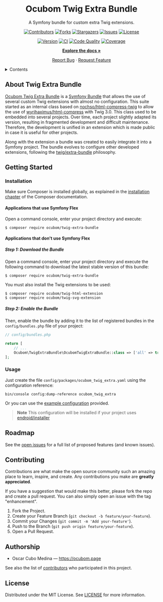 <div align="center">

Ocubom Twig Extra Bundle
========================

A Symfony bundle for custom extra Twig extensions.

[![Contributors][contributors-img]][contributors-url]
[![Forks][forks-img]][forks-url]
[![Stargazers][stars-img]][stars-url]
[![Issues][issues-img]][issues-url]
[![License][license-img]][license-url]

[![Version][packagist-img]][packagist-url]
[![CI][workflow-ci-img]][workflow-ci-url]
[![Code Quality][quality-img]][quality-url]
[![Coverage][coverage-img]][coverage-url]

[**Explore the docs »**][Documentation]

[Report Bug](https://github.com/ocubom/twig-extra-bundle/issues)
·
[Request Feature](https://github.com/ocubom/twig-extra-bundle/issues)

</div>

<details>
  <summary>Contents</summary>

* [About SVG Bundle](#about-twig-extra-bundle)
* [Getting Started](#getting-started)
    * [Installation](#installation)
    * [Usage](#usage)
* [Roadmap](#roadmap)
* [Contributing](#contributing)
* [Authorship](#authorship)
* [License](#license)

</details>

## About Twig Extra Bundle

[Ocubom Twig Extra Bundle](https://github.com/ocubom/twig-extra-bundle) is a [Symfony Bundle][] that allows the use of several custom Twig extensions with almost no configuration.
This suite started as an internal class based on [nochso/html-compress-twig][] to allow the use of [wyrihaximus/html-compress][] with Twig 3.0.
This class used to be embedded into several projects.
Over time, each project slightly adapted its version, resulting in fragmented development and difficult maintenance.
Therefore, the development is unified in an extension which is made public in case it is useful for other projects.

Along with the extension a bundle was created to easily integrate it into a Symfony project.
The bundle evolves to configure other developed extensions, following the [twig/extra-bundle][] philosophy.

## Getting Started

### Installation

Make sure Composer is installed globally, as explained in the [installation chapter](https://getcomposer.org/doc/00-intro.md) of the Composer documentation.

#### Applications that use Symfony Flex

Open a command console, enter your project directory and execute:

```console
$ composer require ocubom/twig-extra-bundle
```

#### Applications that don't use Symfony Flex

##### Step 1: Download the Bundle

Open a command console, enter your project directory and execute the
following command to download the latest stable version of this bundle:

```console
$ composer require ocubom/twig-extra-bundle
```

You must also install the Twig extensions to be used:

```console
$ composer require ocubom/twig-html-extension
$ composer require ocubom/twig-svg-extension
```

##### Step 2: Enable the Bundle

Then, enable the bundle by adding it to the list of registered bundles
in the `config/bundles.php` file of your project:

```php
// config/bundles.php

return [
    // ...
    Ocubom\TwigExtraBundle\OcubomTwigExtraBundle::class => ['all' => true],
];
```

### Usage

Just create the file `config/packages/ocubom_twig_extra.yaml` using the configuration reference:

```console
bin/console config:dump-reference ocubom_twig_extra
```

Or you can use the [example configuration][] provided.

> **Note**
> This configuration will be installed if your project uses [endroid/installer][]

## Roadmap

See the [open issues](https://github.com/ocubom/twig-extra-bundle/issues) for a full list of proposed features (and known issues).

## Contributing

Contributions are what make the open source community such an amazing place to learn, inspire, and create.
Any contributions you make are **greatly appreciated**.

If you have a suggestion that would make this better, please fork the repo and create a pull request.
You can also simply open an issue with the tag "enhancement".

1. Fork the Project.
2. Create your Feature Branch (`git checkout -b feature/your-feature`).
3. Commit your Changes (`git commit -m 'Add your-feature'`).
4. Push to the Branch (`git push origin feature/your-feature`).
5. Open a Pull Request.

## Authorship

* Oscar Cubo Medina — https://ocubom.page <div align="center">

See also the list of [contributors][contributors-url] who participated in this project.

## License

Distributed under the MIT License.
See [LICENSE][] for more information.


[Documentation]: https://github.com/ocubom/twig-extra-bundle/blob/main/docs/index.md
[LICENSE]: https://github.com/ocubom/twig-extra-bundle/blob/master/LICENSE
[example configuration]: https://github.com/ocubom/twig-extra-bundle/blob/main/.install/symfony/config/packages/ocubom_twig_extra.yaml

<!-- Links -->
[composer]: https://getcomposer.org/
[endroid/installer]: https://packagist.org/packages/endroid/installer
[Symfony]: https://symfony.com/
[Symfony Bundle]: https://symfony.com/doc/current/bundles.html

<!-- Packagist links -->
[nochso/html-compress-twig]: https://packagist.org/packages/nochso/html-compress-twig
[twig/extra-bundle]: https://packagist.org/packages/twig/extra-bundle
[wyrihaximus/html-compress]: https://packagist.org/packages/wyrihaximus/html-compress

<!-- Project Badges -->
[contributors-img]: https://img.shields.io/github/contributors/ocubom/twig-extra-bundle.svg?style=for-the-badge
[contributors-url]: https://github.com/ocubom/twig-extra-bundle/graphs/contributors
[forks-img]:        https://img.shields.io/github/forks/ocubom/twig-extra-bundle.svg?style=for-the-badge
[forks-url]:        https://github.com/ocubom/twig-extra-bundle/network/members
[stars-img]:        https://img.shields.io/github/stars/ocubom/twig-extra-bundle.svg?style=for-the-badge
[stars-url]:        https://github.com/ocubom/twig-extra-bundle/stargazers
[issues-img]:       https://img.shields.io/github/issues/ocubom/twig-extra-bundle.svg?style=for-the-badge
[issues-url]:       https://github.com/ocubom/twig-extra-bundle/issues
[license-img]:      https://img.shields.io/github/license/ocubom/twig-extra-bundle.svg?style=for-the-badge
[license-url]:      https://github.com/ocubom/twig-extra-bundle/blob/master/LICENSE
[workflow-ci-img]:  https://img.shields.io/github/actions/workflow/status/ocubom/twig-extra-bundle/test.yml?branch=main&label=CI&logo=github&style=for-the-badge
[workflow-ci-url]:  https://github.com/ocubom/twig-extra-bundle/actions/
[packagist-img]:    https://img.shields.io/packagist/v/ocubom/twig-extra-bundle.svg?logo=packagist&logoColor=%23fefefe&style=for-the-badge
[packagist-url]:    https://packagist.org/packages/ocubom/twig-extra-bundle
[coverage-img]:     https://img.shields.io/scrutinizer/coverage/g/ocubom/twig-extra-bundle.svg?logo=scrutinizer&logoColor=fff&style=for-the-badge
[coverage-url]:     https://scrutinizer-ci.com/g/ocubom/twig-extra-bundle/code-structure/main/code-coverage
[quality-img]:      https://img.shields.io/scrutinizer/quality/g/ocubom/twig-extra-bundle.svg?logo=scrutinizer&logoColor=fff&style=for-the-badge
[quality-url]:      https://scrutinizer-ci.com/g/ocubom/twig-extra-bundle/
